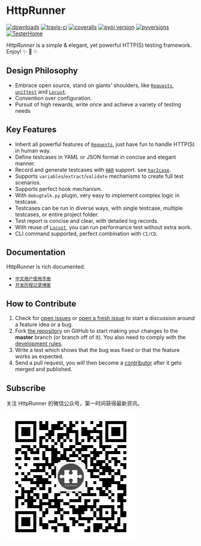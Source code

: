 
# HttpRunner

[![downloads](https://pepy.tech/badge/httprunner)](https://pepy.tech/project/httprunner)
[![travis-ci](https://travis-ci.org/httprunner/httprunner.svg?branch=master)](https://travis-ci.org/httprunner/httprunner)
[![coveralls](https://coveralls.io/repos/github/HttpRunner/HttpRunner/badge.svg?branch=master)](https://coveralls.io/github/HttpRunner/HttpRunner?branch=master)
[![pypi version](https://img.shields.io/pypi/v/httprunner.svg)](https://pypi.python.org/pypi/httprunner)
[![pyversions](https://img.shields.io/pypi/pyversions/httprunner.svg)](https://pypi.python.org/pypi/httprunner)
[![TesterHome](https://img.shields.io/badge/TTF-TesterHome-2955C5.svg)](https://testerhome.com/github_statistics)

*HttpRunner* is a simple & elegant, yet powerful HTTP(S) testing framework. Enjoy! ✨ 🚀 ✨

## Design Philosophy

- Embrace open source, stand on giants' shoulders, like [`Requests`][Requests], [`unittest`][unittest] and [`Locust`][Locust].
- Convention over configuration.
- Pursuit of high rewards, write once and achieve a variety of testing needs

## Key Features

- Inherit all powerful features of [`Requests`][Requests], just have fun to handle HTTP(S) in human way.
- Define testcases in YAML or JSON format in concise and elegant manner.
- Record and generate testcases with [`HAR`][HAR] support. see [`har2case`][har2case].
- Supports `variables`/`extract`/`validate` mechanisms to create full test scenarios.
- Supports perfect hook mechanism.
- With `debugtalk.py` plugin, very easy to implement complex logic in testcase.
- Testcases can be run in diverse ways, with single testcase, multiple testcases, or entire project folder.
- Test report is concise and clear, with detailed log records.
- With reuse of [`Locust`][Locust], you can run performance test without extra work.
- CLI command supported, perfect combination with `CI/CD`.

## Documentation

HttpRunner is rich documented.

- [`中文用户使用手册`][user-docs-zh]
- [`开发历程记录博客`][development-blogs]

## How to Contribute

1. Check for [open issues](https://github.com/httprunner/httprunner/issues) or [open a fresh issue](https://github.com/httprunner/httprunner/issues/new/choose) to start a discussion around a feature idea or a bug.
2. Fork [the repository](https://github.com/httprunner/httprunner) on GitHub to start making your changes to the **master** branch (or branch off of it). You also need to comply with the [development rules](https://github.com/httprunner/docs/blob/master/en/docs/dev-rules.md).
3. Write a test which shows that the bug was fixed or that the feature works as expected.
4. Send a pull request, you will then become a [contributor](https://github.com/httprunner/httprunner/graphs/contributors) after it gets merged and published.

## Subscribe

关注 HttpRunner 的微信公众号，第一时间获得最新资讯。

![](httprunner/templates/qrcode.jpg)

[Requests]: http://docs.python-requests.org/en/master/
[unittest]: https://docs.python.org/3/library/unittest.html
[Locust]: http://locust.io/
[har2case]: https://github.com/httprunner/har2case
[user-docs-zh]: http://cn.httprunner.org/
[development-blogs]: http://debugtalk.com/tags/httprunner/
[HAR]: http://httparchive.org/
[Swagger]: https://swagger.io/

